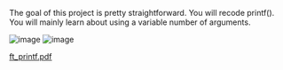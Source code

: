 The goal of this project is pretty straightforward. You will recode printf().
You will mainly learn about using a variable number of arguments.

![image](https://user-images.githubusercontent.com/95627071/214831396-c85f0c91-2bdb-4dab-b6cf-fc2b915844b2.png) ![image](https://user-images.githubusercontent.com/95627071/214831451-7fa491b7-fb71-4fb9-9630-17b0197c302d.png)

[ft_printf.pdf](https://github.com/ouzkand/42-main/files/10509234/ft_printf.pdf)
